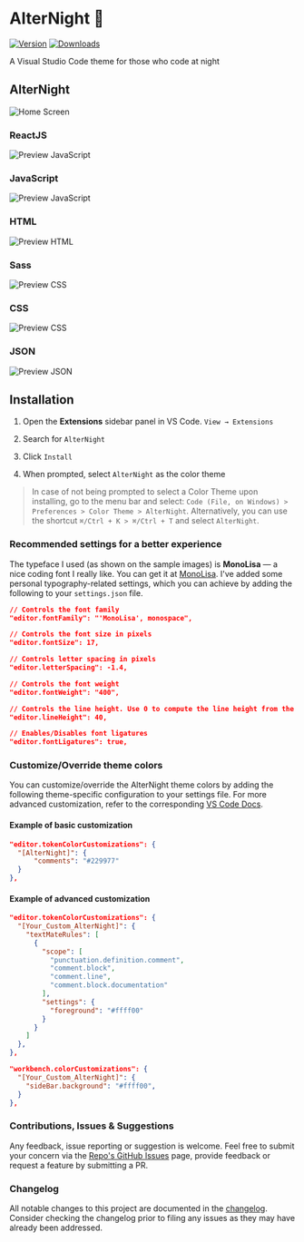 # AlterNight 🌠

[![Version](https://vsmarketplacebadge.apphb.com/version/spaceinvadev.alternight.svg)](https://marketplace.visualstudio.com/items?itemName=spaceinvadev.alternight)
[![Downloads](https://img.shields.io/vscode-marketplace/r/spaceinvadev.alternight.svg)](https://marketplace.visualstudio.com/items?itemName=spaceinvadev.alternight)

A Visual Studio Code theme for those who code at night

## AlterNight

![Home Screen](https://raw.githubusercontent.com/spaceinvadev/alternight-vscode-theme/main/preview-sidebar-menu.png)

### ReactJS

![Preview JavaScript](https://raw.githubusercontent.com/spaceinvadev/alternight-vscode-theme/main/preview-react.png)

### JavaScript

![Preview JavaScript](https://raw.githubusercontent.com/spaceinvadev/alternight-vscode-theme/main/preview-javascript.png)

### HTML

![Preview HTML](https://raw.githubusercontent.com/spaceinvadev/alternight-vscode-theme/main/preview-html.png)

### Sass

![Preview CSS](https://raw.githubusercontent.com/spaceinvadev/alternight-vscode-theme/main/preview-sass.png)

### CSS

![Preview CSS](https://raw.githubusercontent.com/spaceinvadev/alternight-vscode-theme/main/preview-css.png)

### JSON

![Preview JSON](https://raw.githubusercontent.com/spaceinvadev/alternight-vscode-theme/main/preview-json.png)

## Installation

1. Open the **Extensions** sidebar panel in VS Code. `View → Extensions`

2. Search for `AlterNight`

3. Click `Install`

4. When prompted, select `AlterNight` as the color theme

> In case of not being prompted to select a Color Theme upon installing, go to the menu bar and select: `Code (File, on Windows) > Preferences > Color Theme > AlterNight`. Alternatively, you can use the shortcut `⌘/Ctrl + K > ⌘/Ctrl + T` and select `AlterNight`.

### Recommended settings for a better experience

The typeface I used (as shown on the sample images) is **MonoLisa** — a nice coding font I really like. You can get it at [MonoLisa](https://monolisa.dev/). I've added some personal typography-related settings, which you can achieve by adding the following to your `settings.json` file.

```json
// Controls the font family
"editor.fontFamily": "'MonoLisa', monospace",

// Controls the font size in pixels
"editor.fontSize": 17,

// Controls letter spacing in pixels
"editor.letterSpacing": -1.4,

// Controls the font weight
"editor.fontWeight": "400",

// Controls the line height. Use 0 to compute the line height from the font size
"editor.lineHeight": 40,

// Enables/Disables font ligatures
"editor.fontLigatures": true,
```

### Customize/Override theme colors

You can customize/override the AlterNight theme colors by adding the following theme-specific configuration to your settings file. For more advanced customization, refer to the corresponding [VS Code Docs](https://code.visualstudio.com/docs/getstarted/themes#_customizing-a-color-theme).

#### Example of basic customization

```json
"editor.tokenColorCustomizations": {
  "[AlterNight]": {
      "comments": "#229977"
  }
},
```

#### Example of advanced customization

```json
"editor.tokenColorCustomizations": {
  "[Your_Custom_AlterNight]": {
    "textMateRules": [
      {
        "scope": [
          "punctuation.definition.comment",
          "comment.block",
          "comment.line",
          "comment.block.documentation"
        ],
        "settings": {
          "foreground": "#ffff00"
        }
      }
    ]
  },
},

"workbench.colorCustomizations": {
  "[Your_Custom_AlterNight]": {
    "sideBar.background": "#ffff00",
  }
},
```

### Contributions, Issues & Suggestions

Any feedback, issue reporting or suggestion is welcome. Feel free to submit your concern via the [Repo's GitHub Issues](https://github.com/spaceinvadev/alternight-vscode-theme/issues) page, provide feedback or request a feature by submitting a PR.

### Changelog

All notable changes to this project are documented in the [changelog](CHANGELOG.md). Consider checking the changelog prior to filing any issues as they may have already been addressed.
